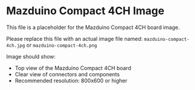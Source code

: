 # Mazduino Compact 4CH Image

This file is a placeholder for the Mazduino Compact 4CH board image.

Please replace this file with an actual image file named:
`mazduino-compact-4ch.jpg` or `mazduino-compact-4ch.png`

Image should show:
- Top view of the Mazduino Compact 4CH board
- Clear view of connectors and components
- Recommended resolution: 800x600 or higher
